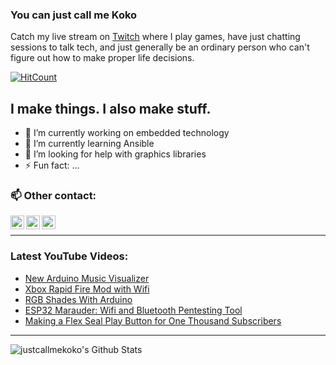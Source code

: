 ### You can just call me Koko
Catch my live stream on [Twitch](https://www.twitch.tv/willstunforfood) where I play games, have just chatting sessions to talk tech, and just generally be an ordinary person who can't figure out how to make proper life decisions.

[![HitCount](http://hits.dwyl.io/justcallmekoko/badges.svg)](http://hits.dwyl.io/justcallmekoko/badges)

## I make things. I also make stuff.
- 🔭 I’m currently working on embedded technology
- 🌱 I’m currently learning Ansible
- 🤔 I’m looking for help with graphics libraries
- ⚡ Fun fact: ...


### 📫 Other contact: 

[<img align="left" alt="justcallmekoko | YouTube" width="22px" src="https://cdn.jsdelivr.net/npm/simple-icons@v3/icons/youtube.svg" />][youtube]
[<img align="left" alt="justcallmekoko | Twitter" width="22px" src="https://cdn.jsdelivr.net/npm/simple-icons@v3/icons/twitter.svg" />][twitter]
[<img align="left" alt="justcallmekoko | Instagram" width="22px" src="https://cdn.jsdelivr.net/npm/simple-icons@v3/icons/instagram.svg" />][instagram]

<br />

--- 

### Latest YouTube Videos:
<!-- YOUTUBE:START -->
- [New Arduino Music Visualizer](https://www.youtube.com/watch?v=q1n5DrI3NOo)
- [Xbox Rapid Fire Mod with Wifi](https://www.youtube.com/watch?v=Ci7KqMRJ9D4)
- [RGB Shades With Arduino](https://www.youtube.com/watch?v=CqkNGTsWTIE)
- [ESP32 Marauder: Wifi and Bluetooth Pentesting Tool](https://www.youtube.com/watch?v=BGFO1wA29o8)
- [Making a Flex Seal Play Button for One Thousand Subscribers](https://www.youtube.com/watch?v=8TjliWAqDOU)
<!-- YOUTUBE:END -->

--- 

<img align="left" alt="justcallmekoko's Github Stats" src="https://github-readme-stats.vercel.app/api?username=justcallmekoko&show_icons=true&hide_border=true&theme=radical" />

[twitter]: https://twitter.com/jcmkyoutube
[youtube]: https://youtube.com/justcallmekoko
[instagram]: https://instagram.com/just.call.me.koko

<!--
**justcallmekoko/justcallmekoko** is a ✨ _special_ ✨ repository because its `README.md` (this file) appears on your GitHub profile.

Here are some ideas to get you started:

- 🔭 I’m currently working on ...
- 🌱 I’m currently learning ...
- 👯 I’m looking to collaborate on ...
- 🤔 I’m looking for help with ...
- 💬 Ask me about ...
- 📫 How to reach me: ...
- 😄 Pronouns: ...
- ⚡ Fun fact: ...
-->
